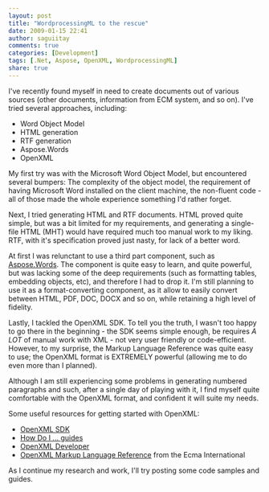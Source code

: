 ```yaml
---
layout: post
title: "WordprocessingML to the rescue"
date: 2009-01-15 22:41
author: saguiitay
comments: true
categories: [Development]
tags: [.Net, Aspose, OpenXML, WordprocessingML]
share: true
---
```

I've recently found myself in need to create documents out of various sources (other documents, information from ECM system, and so on). 
I've tried several approaches, including:

-   Word Object Model
-   HTML generation
-   RTF generation
-   Aspose.Words
-   OpenXML

My first try was with the Microsoft Word Object Model, but encountered several bumpers: The complexity of the object model, 
the requirement of having Microsoft Word installed on the client machine, the non-fluent code - all of those made the whole 
experience something I'd rather forget.

Next, I tried generating HTML and RTF documents. HTML proved quite simple, but was a bit limited for my requirements, and 
generating a single-file HTML (MHT) would have required much too manual work to my liking. RTF, with it's specification proved 
just nasty, for lack of a better word.

At first I was relunctant to use a third part component, such as [Aspose.Words](http://www.aspose.com/categories/file-format-components/aspose.words-for-.net-and-java/default.aspx).
The component is quite easy to learn, and quite powerful, but was lacking some of the deep requirements (such as formatting tables, embedding objects, etc), 
and therefore I had to drop it. I'm still planning to use it as a format-converting component, as it allow to easily convert between HTML, PDF, DOC, DOCX and 
so on, while retaining a high level of fidelity.

Lastly, I tackled the OpenXML SDK. To tell you the truth, I wasn't too happy to go there in the beginning - the SDK seems simple enough, 
be requires _A LOT_ of manual work with XML - not very user friendly or code-efficient. However, to my surprise, the Markup Language Reference 
was quite easy to use; the OpenXML format is EXTREMELY powerful (allowing me to do even more than I planned).

Although I am still experiencing some problems in generating numbered paragraphs and such, after a single day of playing with it, 
I find myself quite comfortable with the OpenXML format, and confident it will suite my needs.

Some useful resources for getting started with OpenXML:

- [OpenXML SDK](http://www.microsoft.com/downloads/details.aspx?FamilyId=AD0B72FB-4A1D-4C52-BDB5-7DD7E816D046&displaylang=en)
- [How Do I ... guides](http://msdn.microsoft.com/en-us/library/bb491088.aspx)
- [OpenXML Developer](http://openxmldeveloper.org/default.aspx)
- [OpenXML Markup Language Reference](http://www.ecma-international.org/publications/files/ECMA-ST/Office%20Open%20XML%201st%20edition%20Part%204%20(PDF).zip) from the Ecma International

As I continue my research and work, I'll try posting some code samples and guides.